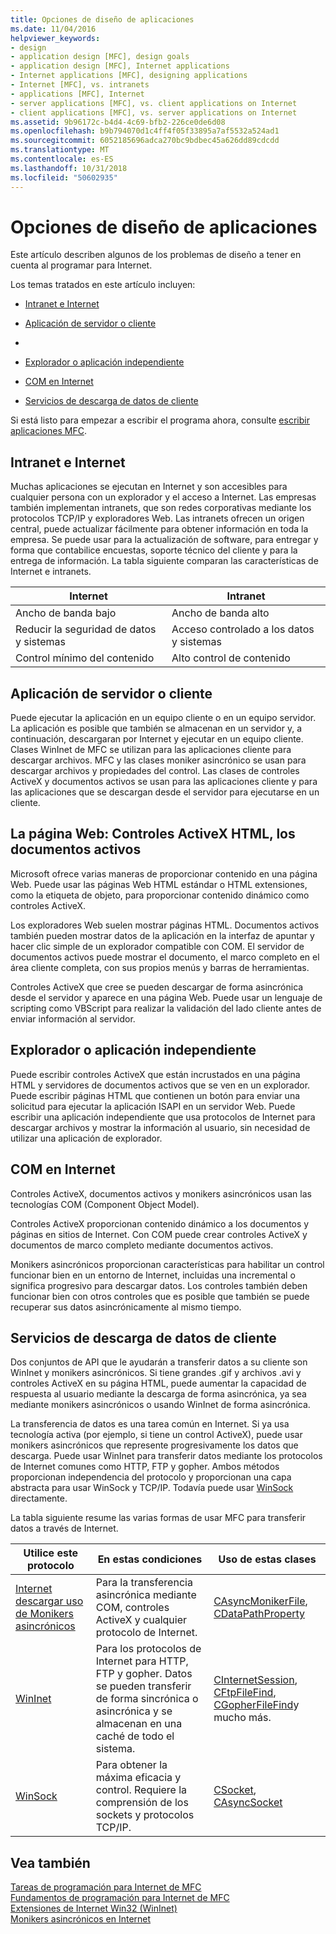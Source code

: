 ```yaml
---
title: Opciones de diseño de aplicaciones
ms.date: 11/04/2016
helpviewer_keywords:
- design
- application design [MFC], design goals
- application design [MFC], Internet applications
- Internet applications [MFC], designing applications
- Internet [MFC], vs. intranets
- applications [MFC], Internet
- server applications [MFC], vs. client applications on Internet
- client applications [MFC], vs. server applications on Internet
ms.assetid: 9b96172c-b4d4-4c69-bfb2-226ce0de6d08
ms.openlocfilehash: b9b794070d1c4ff4f05f33895a7af5532a524ad1
ms.sourcegitcommit: 6052185696adca270bc9bdbec45a626dd89cdcdd
ms.translationtype: MT
ms.contentlocale: es-ES
ms.lasthandoff: 10/31/2018
ms.locfileid: "50602935"
---
```

# <a name="application-design-choices"></a>Opciones de diseño de aplicaciones

Este artículo describen algunos de los problemas de diseño a tener en cuenta al programar para Internet.

Los temas tratados en este artículo incluyen:

- [Intranet e Internet](#_core_intranet_versus_internet)

- [Aplicación de servidor o cliente](#_core_client_or_server_application)

- [](#_core_the_web_page)

- [Explorador o aplicación independiente](#_core_browser_or_standalone)

- [COM en Internet](#_core_com_on_the_internet)

- [Servicios de descarga de datos de cliente](#_core_client_data_download_services)

Si está listo para empezar a escribir el programa ahora, consulte [escribir aplicaciones MFC](../mfc/writing-mfc-applications.md).

##  <a name="_core_intranet_versus_internet"></a> Intranet e Internet

Muchas aplicaciones se ejecutan en Internet y son accesibles para cualquier persona con un explorador y el acceso a Internet. Las empresas también implementan intranets, que son redes corporativas mediante los protocolos TCP/IP y exploradores Web. Las intranets ofrecen un origen central, puede actualizar fácilmente para obtener información en toda la empresa. Se puede usar para la actualización de software, para entregar y forma que contabilice encuestas, soporte técnico del cliente y para la entrega de información. La tabla siguiente comparan las características de Internet e intranets.

|Internet|Intranet|
|--------------|--------------|
|Ancho de banda bajo|Ancho de banda alto|
|Reducir la seguridad de datos y sistemas|Acceso controlado a los datos y sistemas|
|Control mínimo del contenido|Alto control de contenido|

##  <a name="_core_client_or_server_application"></a> Aplicación de servidor o cliente

Puede ejecutar la aplicación en un equipo cliente o en un equipo servidor. La aplicación es posible que también se almacenan en un servidor y, a continuación, descargaran por Internet y ejecutar en un equipo cliente. Clases WinInet de MFC se utilizan para las aplicaciones cliente para descargar archivos. MFC y las clases moniker asincrónico se usan para descargar archivos y propiedades del control. Las clases de controles ActiveX y documentos activos se usan para las aplicaciones cliente y para las aplicaciones que se descargan desde el servidor para ejecutarse en un cliente.

##  <a name="_core_the_web_page"></a> La página Web: Controles ActiveX HTML, los documentos activos

Microsoft ofrece varias maneras de proporcionar contenido en una página Web. Puede usar las páginas Web HTML estándar o HTML extensiones, como la etiqueta de objeto, para proporcionar contenido dinámico como controles ActiveX.

Los exploradores Web suelen mostrar páginas HTML. Documentos activos también pueden mostrar datos de la aplicación en la interfaz de apuntar y hacer clic simple de un explorador compatible con COM. El servidor de documentos activos puede mostrar el documento, el marco completo en el área cliente completa, con sus propios menús y barras de herramientas.

Controles ActiveX que cree se pueden descargar de forma asincrónica desde el servidor y aparece en una página Web. Puede usar un lenguaje de scripting como VBScript para realizar la validación del lado cliente antes de enviar información al servidor.

##  <a name="_core_browser_or_standalone"></a> Explorador o aplicación independiente

Puede escribir controles ActiveX que están incrustados en una página HTML y servidores de documentos activos que se ven en un explorador. Puede escribir páginas HTML que contienen un botón para enviar una solicitud para ejecutar la aplicación ISAPI en un servidor Web. Puede escribir una aplicación independiente que usa protocolos de Internet para descargar archivos y mostrar la información al usuario, sin necesidad de utilizar una aplicación de explorador.

##  <a name="_core_com_on_the_internet"></a> COM en Internet

Controles ActiveX, documentos activos y monikers asincrónicos usan las tecnologías COM (Component Object Model).

Controles ActiveX proporcionan contenido dinámico a los documentos y páginas en sitios de Internet. Con COM puede crear controles ActiveX y documentos de marco completo mediante documentos activos.

Monikers asincrónicos proporcionan características para habilitar un control funcionar bien en un entorno de Internet, incluidas una incremental o significa progresivo para descargar datos. Los controles también deben funcionar bien con otros controles que es posible que también se puede recuperar sus datos asincrónicamente al mismo tiempo.

##  <a name="_core_client_data_download_services"></a> Servicios de descarga de datos de cliente

Dos conjuntos de API que le ayudarán a transferir datos a su cliente son WinInet y monikers asincrónicos. Si tiene grandes .gif y archivos .avi y controles ActiveX en su página HTML, puede aumentar la capacidad de respuesta al usuario mediante la descarga de forma asincrónica, ya sea mediante monikers asincrónicos o usando WinInet de forma asincrónica.

La transferencia de datos es una tarea común en Internet. Si ya usa tecnología activa (por ejemplo, si tiene un control ActiveX), puede usar monikers asincrónicos que represente progresivamente los datos que descarga. Puede usar WinInet para transferir datos mediante los protocolos de Internet comunes como HTTP, FTP y gopher. Ambos métodos proporcionan independencia del protocolo y proporcionan una capa abstracta para usar WinSock y TCP/IP. Todavía puede usar [WinSock](../mfc/windows-sockets-in-mfc.md) directamente.

La tabla siguiente resume las varias formas de usar MFC para transferir datos a través de Internet.

|Utilice este protocolo|En estas condiciones|Uso de estas clases|
|-----------------------|----------------------------|-------------------------|
|[Internet descargar uso de Monikers asincrónicos](../mfc/asynchronous-monikers-on-the-internet.md)|Para la transferencia asincrónica mediante COM, controles ActiveX y cualquier protocolo de Internet.|[CAsyncMonikerFile](../mfc/reference/casyncmonikerfile-class.md), [CDataPathProperty](../mfc/reference/cdatapathproperty-class.md)|
|[WinInet](../mfc/win32-internet-extensions-wininet.md)|Para los protocolos de Internet para HTTP, FTP y gopher. Datos se pueden transferir de forma sincrónica o asincrónica y se almacenan en una caché de todo el sistema.|[CInternetSession](../mfc/reference/cinternetsession-class.md), [CFtpFileFind](../mfc/reference/cftpfilefind-class.md), [CGopherFileFind](../mfc/reference/cgopherfilefind-class.md)y mucho más.|
|[WinSock](../mfc/windows-sockets-in-mfc.md)|Para obtener la máxima eficacia y control. Requiere la comprensión de los sockets y protocolos TCP/IP.|[CSocket](../mfc/reference/csocket-class.md), [CAsyncSocket](../mfc/reference/casyncsocket-class.md)|

## <a name="see-also"></a>Vea también

[Tareas de programación para Internet de MFC](../mfc/mfc-internet-programming-tasks.md)<br/>
[Fundamentos de programación para Internet de MFC](../mfc/mfc-internet-programming-basics.md)<br/>
[Extensiones de Internet Win32 (WinInet)](../mfc/win32-internet-extensions-wininet.md)<br/>
[Monikers asincrónicos en Internet](../mfc/asynchronous-monikers-on-the-internet.md)

